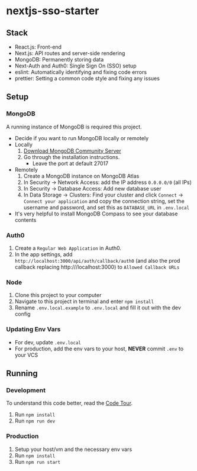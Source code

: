 # nextjs-sso-starter

## Stack
* React.js: Front-end
* Next.js: API routes and server-side rendering
* MongoDB: Permanently storing data
* Next-Auth and Auth0: Single Sign On (SSO) setup
* eslint: Automatically identifying and fixing code errors
* prettier: Setting a common code style and fixing any issues

## Setup

### MongoDB

A running instance of MongoDB is required this project.
- Decide if you want to run MongoDB locally or remotely
- Locally
  1. [Download MongoDB Community Server](https://www.mongodb.com/download-center/community)
  2. Go through the installation instructions.
     - Leave the port at default 27017
- Remotely
  1. Create a MongoDB instance on MongoDB Atlas
  2. In Security → Network Access: add the IP address `0.0.0.0/0` (all IPs)
  3. In Security → Database Access: Add new database user
  4. In Data Storage → Clusters: Find your cluster and click `Connect` →
  `Connect your application` and copy the connection string, set the username and password,
  and set this as `DATABASE_URL` in `.env.local`
- It's very helpful to install MongoDB Compass to see your database contents

### Auth0
1. Create a `Regular Web Application` in Auth0.
2. In the app settings, add `http://localhost:3000/api/auth/callback/auth0`
  (and also the prod callback replacing http:///localhost:3000) to `Allowed Callback URLs`

### Node
1. Clone this project to your computer
2. Navigate to this project in terminal and enter `npm install`
3. Rename `.env.local.example` to `.env.local` and fill it out with the dev config

### Updating Env Vars
- For dev, update `.env.local`
- For production, add the env vars to your host, **NEVER** commit `.env` to your VCS

## Running

### Development
To understand this code better, read the [Code Tour](/CODETOUR.md).
1. Run `npm install`
2. Run `npm run dev`

### Production
1. Setup your host/vm and the necessary env vars
2. Run `npm install`
3. Run `npm run start`
